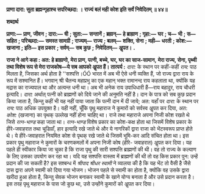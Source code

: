 **प्राणा दारा: सुता ब्रह्मन्गृहाश्च सपरिच्छदा: ।** **राज्यं बलं मही कोश इति सर्वं निवेदितम् ॥ ४४॥** 

**शब्दार्थ** 

**प्राणा:—** **प्राण, जीवन** **; दारा:—** **षी** **; सुता:—** **सन्तानें** **; ब्रह्मन्—** **हे ब्राह्मण** **; गृहा:—** **घर** **; च—** **भी** **; स—** **सहित** **; परिच्छदा:—** **समस्त सामग्री** **; राज्यम्—** **राज्य** **; बलम्—** **शक्ति, सेना** **; मही—** **धरती** **; कोश:—** **खजाना** **; इति—** **इस प्रकार** **; सर्वम्—** **सब कुछ** **;** **निवेदितम्—** **अॢपत।** **.** 

**राजा ने आगे कहा : अत: हे ब्राह्मणो, मेरा प्राण, पत्नी, बच्चे, घर, घर का साज-सामान,** **मेरा राज्य, सेना, पृथ्वी तथा विशेष रूप से मेरा राजकोष—ये सब आपको अॢपत हैं।** **तात्पर्य :** *दारा:* के स्थान पर कहीं-कहीं *राय:* पाठ मिलता है, जिसका अर्थ होता है ''सश्पत्ति।ÓÓ भारत में अब भी ऐसे धनी व्यक्ति हैं, जो राज्य द्वारा राय के रूप में सश्मानित हैं। भगवान् श्री चैतन्य महाप्रभु का एक महान् भक्त रामानन्द राय कहलाता था, क्योंकि यह मद्रास का राज्यपाल था और अत्यन्त धनी था। अब भी अनेक राय उपाधिधारी हैं—राय बहादुर, राय चौधरी इत्यादि। *दारा:* अर्थात् पत्नी को ब्राह्मणों को दिये जाने की अनुमति नहीं है। दान के पात्र को सब कुछ प्रदान किया जाता है, किन्तु कहीं भी यह नहीं पाया जाता कि पत्नी दान में दी जाये; अत: यहाँ पर *दारा:* के स्थान पर *राय:*  पाठ अधिक उपयुक्त है। यही नहीं, चूँकि पृथु महाराज ने कुमारों को सर्वस्व अॢपत कर दिया, अत: *कोश:* (खजाना) का पृथक् उल्लेख नहीं होना चाहिए था। राजे तथा महाराजे अपना निजी कोश रखते थे जिसे *रत्न-भाण्ड* कहा जाता था। *रत्न-भाण्ड* विशेष प्रकार का कोश-कक्ष होता था जिसमें विशेष प्रकार के हीरे-जवाहरात तथा चूडिय़ाँ, हार इत्यादि रखे जाते थे और ये नागरिकों द्वारा राजा को भेंटस्वरूप प्राप्त होते थे। ये हीरे-जवाहरात नियमित कोश से पृथक् रखे जाते थे जिसमें भूमि-कर आदि संचित होता था। इस प्रकार पृथु महाराज ने कुमारों के चरणकमलों में अपना निजी कोष (हीरे- जवाहरात) अॢपत कर दिया। यह पहले ही स्वीकार किया जा चुका है कि राजा पृथु की सारी सश्पत्ति ब्राह्मणों की थी। वह तो राज्य के कल्याण के लिए उसका उपयोग कर रहा था। यदि यह सश्पत्ति वास्तव में ब्राह्मणों की थी तो वह किस प्रकार पुन: उन्हें प्रदान की जा सकती है? इस सश्बन्ध में *श्रीपाद श्रीधर स्वामी* ने व्यालया की है कि यह भेंट तो वैसी है जैसे दास द्वारा अपने स्वामी को दिया गया भोजन। भोजन पहले से स्वामी का होता है, क्योंकि वह उसके द्वारा खरीदा हुआ होता है, किन्तु सेवक भोजन बनाकर स्वामी के खाने योग्य बनाता है और उसे प्रदान करता है। इस तरह पृथु महाराज के पास जो कुछ था, उसे उन्होंने कुमारों को अॢपत कर दिया।  